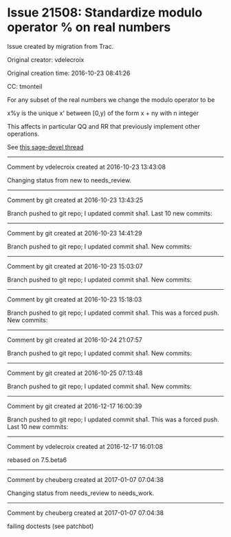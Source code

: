 # Issue 21508: Standardize modulo operator % on real numbers

Issue created by migration from Trac.

Original creator: vdelecroix

Original creation time: 2016-10-23 08:41:26

CC:  tmonteil

For any subset of the real numbers we change the modulo operator to be

  x%y is the unique x' between [0,y) of the form x + ny with n integer

This affects in particular QQ and RR that previously implement other operations.

See [this sage-devel thread](https://groups.google.com/forum/#!topic/sage-devel/PfMop0nyiL0)


---

Comment by vdelecroix created at 2016-10-23 13:43:08

Changing status from new to needs_review.


---

Comment by git created at 2016-10-23 13:43:25

Branch pushed to git repo; I updated commit sha1. Last 10 new commits:


---

Comment by git created at 2016-10-23 14:41:29

Branch pushed to git repo; I updated commit sha1. New commits:


---

Comment by git created at 2016-10-23 15:03:07

Branch pushed to git repo; I updated commit sha1. New commits:


---

Comment by git created at 2016-10-23 15:18:03

Branch pushed to git repo; I updated commit sha1. This was a forced push. New commits:


---

Comment by git created at 2016-10-24 21:07:57

Branch pushed to git repo; I updated commit sha1. New commits:


---

Comment by git created at 2016-10-25 07:13:48

Branch pushed to git repo; I updated commit sha1. New commits:


---

Comment by git created at 2016-12-17 16:00:39

Branch pushed to git repo; I updated commit sha1. This was a forced push. Last 10 new commits:


---

Comment by vdelecroix created at 2016-12-17 16:01:08

rebased on 7.5.beta6


---

Comment by cheuberg created at 2017-01-07 07:04:38

Changing status from needs_review to needs_work.


---

Comment by cheuberg created at 2017-01-07 07:04:38

failing doctests (see patchbot)
